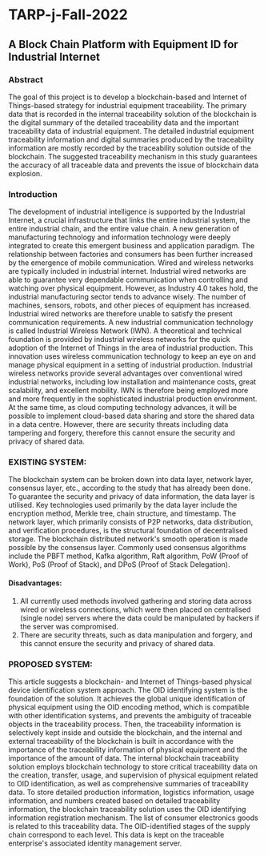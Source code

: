 # TARP-j-Fall-2022

## A Block Chain Platform with Equipment ID for Industrial Internet


### Abstract

The goal of this project is to develop a blockchain-based and Internet of Things-based strategy for industrial equipment traceability. The primary data that is recorded in the internal traceability solution of the blockchain is the digital summary of the detailed traceability data and the important traceability data of industrial equipment. The detailed industrial equipment traceability information and digital summaries produced by the traceability information are mostly recorded by the traceability solution outside of the blockchain. The suggested traceability mechanism in this study guarantees the accuracy of all traceable data and prevents the issue of blockchain data explosion.
 

### Introduction

The development of industrial intelligence is supported by the Industrial Internet, a crucial infrastructure that links the entire industrial system, the entire industrial chain, and the entire value chain. A new generation of manufacturing technology and information technology were deeply integrated to create this emergent business and application paradigm. The relationship between factories and consumers has been further increased by the emergence of mobile communication. Wired and wireless networks are typically included in industrial internet. Industrial wired networks are able to guarantee very dependable communication when controlling and watching over physical equipment. However, as Industry 4.0 takes hold, the industrial manufacturing sector tends to advance wisely. The number of machines, sensors, robots, and other pieces of equipment has increased. Industrial wired networks are therefore unable to satisfy the present communication requirements. A new industrial communication technology is called Industrial Wireless Network (IWN). A theoretical and technical foundation is provided by industrial wireless networks for the quick adoption of the Internet of Things in the area of industrial production. This innovation uses wireless communication technology to keep an eye on and manage physical equipment in a setting of industrial production. Industrial wireless networks provide several advantages over conventional wired industrial networks, including low installation and maintenance costs, great scalability, and excellent mobility. IWN is therefore being employed more and more frequently in the sophisticated industrial production environment. At the same time, as cloud computing technology advances, it will be possible to implement cloud-based data sharing and store the shared data in a data centre. However, there are security threats including data tampering and forgery, therefore this cannot ensure the security and privacy of shared data.

### EXISTING SYSTEM:

The blockchain system can be broken down into data layer, network layer, consensus layer, etc., according to the study that has already been done. To guarantee the security and privacy of data information, the data layer is utilised. Key technologies used primarily by the data layer include the encryption method, Merkle tree, chain structure, and timestamp. The network layer, which primarily consists of P2P networks, data distribution, and verification procedures, is the structural foundation of decentralised storage. The blockchain distributed network's smooth operation is made possible by the consensus layer. Commonly used consensus algorithms include the PBFT method, Kafka algorithm, Raft algorithm, PoW (Proof of Work), PoS (Proof of Stack), and DPoS (Proof of Stack Delegation).

#### Disadvantages:


1. All currently used methods involved gathering and storing data across wired or wireless connections, which were then placed on centralised (single node) servers where the data could be manipulated by hackers if the server was compromised.
2. There are security threats, such as data manipulation and forgery, and this cannot ensure the security and privacy of shared data.

### PROPOSED SYSTEM:

This article suggests a blockchain- and Internet of Things-based physical device identification system approach. The OID identifying system is the foundation of the solution. It achieves the global unique identification of physical equipment using the OID encoding method, which is compatible with other identification systems, and prevents the ambiguity of traceable objects in the traceability process. Then, the traceability information is selectively kept inside and outside the blockchain, and the internal and external traceability of the blockchain is built in accordance with the importance of the traceability information of physical equipment and the importance of the amount of data. The internal blockchain traceability solution employs blockchain technology to store critical traceability data on the creation, transfer, usage, and supervision of physical equipment related to OID identification, as well as comprehensive summaries of traceability data. To store detailed production information, logistics information, usage information, and numbers created based on detailed traceability information, the blockchain traceability solution uses the OID identifying information registration mechanism. The list of consumer electronics goods is related to this traceability data. The OID-identified stages of the supply chain correspond to each level. This data is kept on the traceable enterprise's associated identity management server. 
